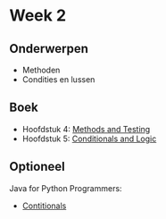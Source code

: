 # Week 2

## Onderwerpen

-   Methoden
-   Condities en lussen

## Boek

-   Hoofdstuk 4: [Methods and Testing](https://books.trinket.io/thinkjava2/chapter4.html)
-   Hoofdstuk 5: [Conditionals and Logic](https://books.trinket.io/thinkjava2/chapter5.html)

## Optioneel

Java for Python Programmers:

-   [Contitionals](https://runestone.academy/runestone/books/published/java4python/Java4Python/conditionals.html)
